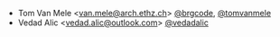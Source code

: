 - Tom Van Mele <<van.mele@arch.ethz.ch>> [@brgcode](https://github.com/brgcode), [@tomvanmele](https://github.com/tomvanmele)
- Vedad Alic <<vedad.alic@outlook.com>> [@vedadalic](https://github.com/vedadalic)
